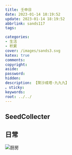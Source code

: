 ```yaml
---
title: 壬申日
date: 2023-01-14 18:19:52
update: 2023-01-14 18:19:52
abbrlink: sands117
tags:

categories:
- 生活
- 积累
cover: /images/sands3.svg
katex: true
comments:
copyright:
aside: 
password:
hidden:
description: 【聚沙成塔·九九九】 
。sticky: 
keywords:
root: ../../
---
```


## SeedCollecter


## 日常
![厨房](../../../images/20230102/IMG_20230114_125549.jpg)
